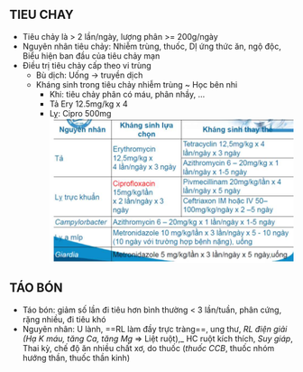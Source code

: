 ## TIEU CHAY  
- Tiêu chảy là > 2 lần/ngày, lượng phân >= 200g/ngày  
- Nguyên nhân tiêu chảy: Nhiễm trùng, thuốc, DỊ ứng thức ăn, ngộ độc, Biểu hiện ban đầu của tiêu chảy mạn  
- Điều trị tiêu chảy cấp theo vi trùng  
	- Bù dịch: Uống -> truyền dịch  
	- Kháng sinh trong tiêu chảy nhiễm trùng ~ Học bên nhi  
		- Khi: tiêu chảy phân có máu, phân nhầy, …  
		- Tả Ery 12.5mg/kg x 4  
		- Lỵ: Cipro 500mg  
	![444](../../../../200%20Files/image/image/Bu%E1%BB%95i%209%20-%20H%E1%BB%87%20ti%C3%AAu%20h%C3%B3a%20(N%E1%BB%99i-nhi)-1687419299016.jpeg)  
## TÁO BÓN  
- Táo bón: giảm số lần đi tiêu hơn bình thường < 3 lần/tuần, phân cứng, rặng nhiều, đi tiêu khó  
- Nguyên nhân: U lành, ==RL làm đầy trực tràng==, ung thư, _RL điện giải (Hạ K máu, tăng Ca, tăng Mg_ => Liệt ruột),_ HC ruột kích thích, _Suy giáp_, Thai kỳ, chế độ ăn nhiều chất xơ, do thuốc (_thuốc CCB_, thuốc nhóm hướng thần, thuốc thần kinh)